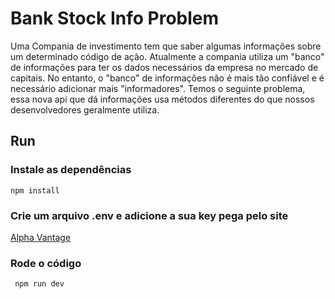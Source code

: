 # Bank Stock Info Problem

Uma Compania de investimento tem que saber algumas informações sobre um determinado código de ação. Atualmente a compania utiliza um "banco" de informações para ter os dados necessários da empresa no mercado de capitais. No entanto, o "banco" de informações não é mais tão confiável e é necessário adicionar mais "informadores". Temos o seguinte problema, essa nova api que dá informações usa métodos diferentes do que nossos desenvolvedores geralmente utiliza.

## Run

### Instale as dependências

`npm install `

### Crie um arquivo .env e adicione a sua key pega pelo site

[Alpha Vantage](https://www.alphavantage.co/support/#api-key)

### Rode o código

` npm run dev`
